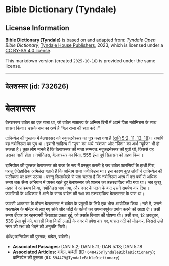 # Bible Dictionary (Tyndale)

## License Information

**Bible Dictionary (Tyndale)** is based on and adapted from: _Tyndale Open Bible Dictionary_, [Tyndale House Publishers](https://tyndaleopenresources.com/), 2023, which is licensed under a [CC BY-SA 4.0 license](https://creativecommons.org/licenses/by-sa/4.0/legalcode.en).

This markdown version (created `2025-10-16`) is provided under the same license.



--------------------------------

## बेलशस्सर (id: 732626)

बेलशस्सर
========

बेलशस्सर बाबेल का एक राजा था, जो बाबेल साम्राज्य के अन्तिम दिनों में अपने पिता नबोनिडस के साथ शासन किया। उसके नाम का अर्थ है “बेल राजा की रक्षा करे।"

दानिय्येल की पुस्तक में बेलशस्सर को नबूकदनेस्सर का पुत्र कहा गया है ([दानि 5:2, 11, 13, 18](https://ref.ly/Dan5:2))। तथापि वह नबोनिडस का पुत्र था। इब्रानी साहित्य में “पुत्र” का अर्थ “वंशज” और “पिता” का अर्थ “पूर्वज” भी हो सकता है। कुछ लोग मानते हैं कि बेलशस्सर की माता सम्भवतः नबूकदनेस्सर की पुत्री थी, जिससे वह उसका नाती होता। नबोनिडस, बेलशस्सर का पिता, 555 ईसा पूर्व सिंहासन को ग्रहण किया।

दानिय्येल की पुस्तक बेलशस्सर को राजा के रूप में प्रस्तुत करती है जब बाबेल फारसियों के हाथों गिरा, परन्तु ऐतिहासिक अभिलेख बताते हैं कि अन्तिम राजा नबोनिडस था। इस कारण कुछ लोगों ने दानिय्येल की सटीकता पर प्रश्न उठाया। परन्तु शिलालेखों से पता चलता है कि नबोनिडस अरब में दस वर्षों से अधिक समय तक सैन्य अभियान में व्यस्त रहते हुए बेलशस्सर को शासन का उत्तरदायित्व सौंप गया था। जब कुस्रू महान ने आक्रमण किया, नबोनिडस भाग गया, और नगर के पतन के बाद उसने समर्पण कर दिया। फारसियों के अधिकार में आने के समय बाबेल की रक्षा का उत्तरदायित्व बेलशस्सर के पास था। 

फारसी आक्रमण के दौरान बेलशस्सर ने बाबेल के प्रमुखों के लिये एक भोज आयोजित किया। नशे में, उसने यरूशलेम के मन्दिर से लाए गए सोने और चाँदी के बर्तनों का अपमानपूर्वक प्रयोग करने की आज्ञा दी। उसी समय दीवार पर रहस्यमयी लिखावट प्रकट हुई, जो उसके विनाश की घोषणा थी। उसी रात, 12 अक्टूबर, 539 ईसा पूर्व को, फारसी बिना किसी लड़ाई के नगर में प्रवेश कर गए, फरात नदी को मोड़कर, जिससे उन्हें नगर की रक्षा को भेदने की अनुमति मिली।

*देखिए* दानिय्येल की पुस्तक; बाबेल, बाबेली।

* **Associated Passages:** DAN 5:2; DAN 5:11; DAN 5:13; DAN 5:18
* **Associated Articles:** बाबेल, बाबेली (ID: `648425@TyndaleBibleDictionary`); दानिय्येल की पुस्तक (ID: `594479@TyndaleBibleDictionary`)


